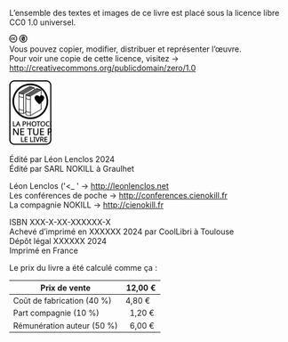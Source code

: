 L’ensemble des textes et images de ce livre est placé sous la licence libre  
CC0 1.0 universel. <div class="icons"><img style="width:1em" src="img/legal/cc.svg" title="CC" ></img> <img style="width:1em" src="img/legal/zero.svg" title="0" ></img></div>
Vous pouvez copier, modifier, distribuer et représenter l’œuvre.  
Pour voir une copie de cette licence, visitez → http://creativecommons.org/publicdomain/zero/1.0

<div class="icons"><img style="width:20mm" src="img/legal/photocopie.svg" title="La photocopie ne tue pas le livre"></img></div>

Édité par Léon Lenclos 2024  
Édité par SARL NOKILL à Graulhet 

Léon Lenclos ('<_ ' → http://leonlenclos.net  
Les conférences de poche → http://conferences.cienokill.fr  
La compagnie NOKILL → http://cienokill.fr

ISBN XXX-X-XX-XXXXXX-X  
Achevé d’imprimé en XXXXXX 2024 par CoolLibri à Toulouse  
Dépôt légal XXXXXX 2024  
Imprimé en France

Le prix du livre a été calculé comme ça :

|               Prix de vente | 12,00 € |
|-----------------------------|---------|
| Coût de fabrication  (40 %) |  4,80 € |
|       Part compagnie (10 %) |  1,20 € |
|  Rémunération auteur (50 %) |  6,00 € |


